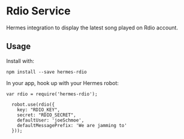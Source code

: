 # Rdio Service

Hermes integration to display the latest song played on Rdio account.

## Usage

Install with:

`npm install --save hermes-rdio`

In your app, hook up with your Hermes robot:

```
var rdio = require('hermes-rdio');

  robot.use(rdio({
    key: "RDIO_KEY",
    secret: "RDIO_SECRET",
    defaultUser: 'joeSchmoe',
    defaultMessagePrefix: 'We are jamming to'
  }));
```